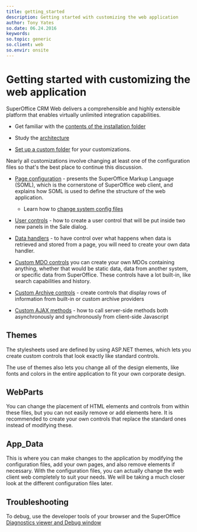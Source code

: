 ```yaml
---
title: getting_started       
description: Getting started with customizing the web application
author: Tony Yates
so.date: 06.24.2016
keywords:
so.topic: generic
so.client: web
so.envir: onsite
---
```


# Getting started with customizing the web application

SuperOffice CRM Web delivers a comprehensible and highly extensible platform that enables virtually unlimited integration capabilities.

* Get familiar with the [contents of the installation folder][1]

* Study the [architecture][3]

* [Set up a custom folder][4] for your customizations.

Nearly all customizations involve changing at least one of the configuration files so that's the best place to continue this discussion.

* [Page configuration][5] - presents the SuperOffice Markup Language (SOML), which is the cornerstone of SuperOffice web client, and explains how SOML is used to define the structure of the web application.

  * Learn how to [change system config files][11]

* [User controls][6] - how to create a user control that will be put inside two new panels in the Sale dialog.

* [Data handlers][7] - to have control over what happens when data is retrieved and stored from a page, you will need to create your own data handler.

* [Custom MDO controls][8] you can create your own MDOs containing anything, whether that would be static data, data from another system, or specific data from SuperOffice. These controls have a lot built-in, like search capabilities and history.

* [Custom Archive controls][9] - create controls that display rows of information from built-in or custom archive providers

* [Custom AJAX methods][10] - how to call server-side methods both asynchronously and synchronously from client-side Javascript

## Themes

The stylesheets used are defined by using ASP.NET themes, which lets you create custom controls that look exactly like standard controls.

The use of themes also lets you change all of the design elements, like fonts and colors in the entire application to fit your own corporate design.

## WebParts

You can change the placement of HTML elements and controls from within these files, but you can not easily remove or add elements here. It is recommended to create your own controls that replace the standard ones instead of modifying these.

## App_Data

This is where you can make changes to the application by modifying the configuration files, add your own pages, and also remove elements if necessary. With the configuration files, you can actually change the web client web completely to suit your needs. We will be taking a much closer look at the different configuration files later.

## Troubleshooting

To debug, use the developer tools of your browser and the SuperOffice [Diagnostics viewer and Debug window][2]

<!-- Referenced links -->
[1]: folder-structure.md
[2]: debug.md
[3]: architecture.md
[4]: set-up-custom-folder.md
[5]: ../pagebuilder/config/index.md
[6]: ../tutorials/tutorial-1.md
[7]: ../pagebuilder/datahandlers/index.md
[8]: ../pagebuilder/usercontrols/lists/create-custom-mdo-controls.md
[9]: ../pagebuilder/usercontrols/archives/create-custom-archive-control.md
[10]: ../custom-ajax-methods.md
[11]: change-system-config.md

<!-- Referenced images -->

